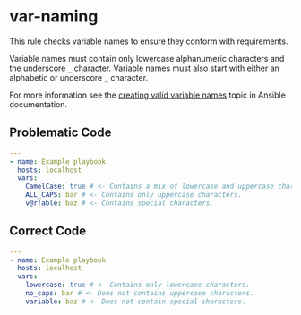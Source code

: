 # var-naming

This rule checks variable names to ensure they conform with requirements.

Variable names must contain only lowercase alphanumeric characters and the underscore `_` character.
Variable names must also start with either an alphabetic or underscore `_` character.

For more information see the [creating valid variable names](https://docs.ansible.com/ansible/latest/playbook_guide/playbooks_variables.html#creating-valid-variable-names) topic in Ansible documentation.

## Problematic Code

```yaml
---
- name: Example playbook
  hosts: localhost
  vars:
    CamelCase: true # <- Contains a mix of lowercase and uppercase characters.
    ALL_CAPS: bar # <- Contains only uppercase characters.
    v@r!able: baz # <- Contains special characters.
```

## Correct Code

```yaml
---
- name: Example playbook
  hosts: localhost
  vars:
    lowercase: true # <- Contains only lowercase characters.
    no_caps: bar # <- Does not contains uppercase characters.
    variable: baz # <- Does not contain special characters.
```
